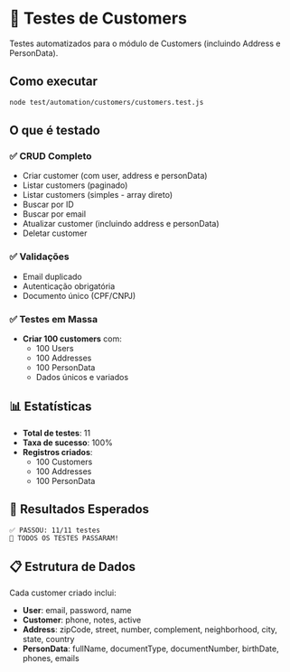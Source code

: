 # 👥 Testes de Customers

Testes automatizados para o módulo de Customers (incluindo Address e PersonData).

## Como executar

```bash
node test/automation/customers/customers.test.js
```

## O que é testado

### ✅ CRUD Completo
- Criar customer (com user, address e personData)
- Listar customers (paginado)
- Listar customers (simples - array direto)
- Buscar por ID
- Buscar por email
- Atualizar customer (incluindo address e personData)
- Deletar customer

### ✅ Validações
- Email duplicado
- Autenticação obrigatória
- Documento único (CPF/CNPJ)

### ✅ Testes em Massa
- **Criar 100 customers** com:
  - 100 Users
  - 100 Addresses
  - 100 PersonData
  - Dados únicos e variados

## 📊 Estatísticas

- **Total de testes**: 11
- **Taxa de sucesso**: 100%
- **Registros criados**: 
  - 100 Customers
  - 100 Addresses
  - 100 PersonData

## 🎯 Resultados Esperados

```
✅ PASSOU: 11/11 testes
🎉 TODOS OS TESTES PASSARAM!
```

## 📋 Estrutura de Dados

Cada customer criado inclui:
- **User**: email, password, name
- **Customer**: phone, notes, active
- **Address**: zipCode, street, number, complement, neighborhood, city, state, country
- **PersonData**: fullName, documentType, documentNumber, birthDate, phones, emails

